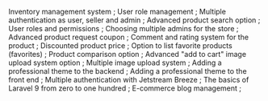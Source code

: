 Inventory management system ;
User role management ;
Multiple authentication as user, seller and admin ;
Advanced product search option ;
User roles and permissions ;
Choosing multiple admins for the store ;
Advanced product request coupon ;
Comment and rating system for the product ;
Discounted product price ;
Option to list favorite products (favorites) ;
Product comparison option ;
Advanced "add to cart" image upload system option ;
Multiple image upload system ;
Adding a professional theme to the backend ;
Adding a professional theme to the front end ;
Multiple authentication with Jetstream Breeze ;
The basics of Laravel 9 from zero to one hundred ;
E-commerce blog management ;
